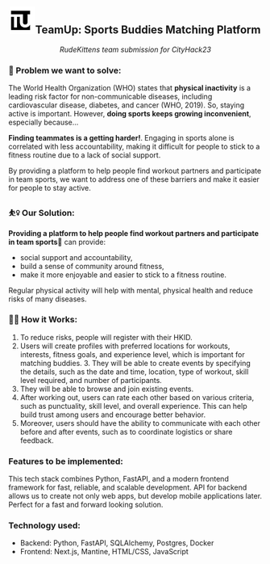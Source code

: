 <h2 align="center"> 
<img src="TeamUp.png" width="50" alt="accessibility text">TeamUp: Sports Buddies Matching Platform
</h2>

<p align="center">
  <em>RudeKittens team submission for CityHack23</em>
</p>

### 🧘 Problem we want to solve:

The World Health Organization (WHO) states that **physical inactivity** is a leading risk factor for non-communicable diseases, including cardiovascular disease, diabetes, and cancer (WHO, 2019). So, staying active is important. However, **doing sports keeps growing inconvenient**, especially because... 

**Finding teammates is a getting harder!**. Engaging in sports alone is correlated with less accountability, making it difficult for people to stick to a fitness routine due to a lack of social support.

By providing a platform to help people find workout partners and participate in team sports, we want to address one of these barriers and make it easier for people to stay active.

### ⛹️‍♀️ Our Solution:

**Providing a platform to help people find workout partners and participate in team sports🏐** can provide:
- social support and accountability,
- build a sense of community around fitness, 
- make it more enjoyable and easier to stick to a fitness routine. 

Regular physical activity will help with mental, physical health and reduce risks of many diseases.

### 🧗🏻 How it Works: 

1. To reduce risks, people will register with their HKID. 
2. Users will create profiles with preferred locations for workouts, interests, fitness goals, and experience level, which is important for matching buddies. 3. They will be able to create events by specifying the details, such as the date and time, location, type of workout, skill level required, and number of participants.
4. They will be able to browse and join existing events.
5. After working out, users can rate each other based on various criteria, such as punctuality, skill level, and overall experience. This can help build trust among users and encourage better behavior. 
6. Moreover, users should have the ability to communicate with each other before and after events, such as to coordinate logistics or share feedback.

### Features to be implemented: 

This tech stack combines Python, FastAPI, and a modern frontend framework for fast, reliable, and scalable development. API for backend allows us to create not only web apps, but develop mobile applications later. Perfect for a fast and forward looking solution.

### Technology used:

- Backend: Python, FastAPI, SQLAlchemy, Postgres, Docker 
- Frontend: Next.js, Mantine, HTML/CSS, JavaScript 



